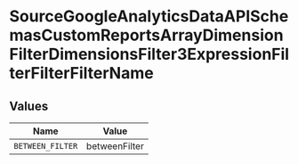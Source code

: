 # SourceGoogleAnalyticsDataAPISchemasCustomReportsArrayDimensionFilterDimensionsFilter3ExpressionFilterFilterFilterName


## Values

| Name             | Value            |
| ---------------- | ---------------- |
| `BETWEEN_FILTER` | betweenFilter    |